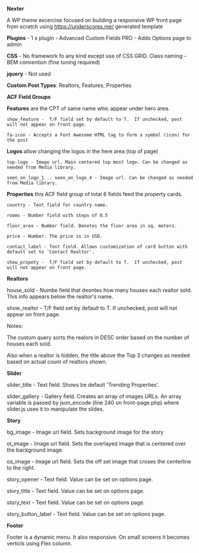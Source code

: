 **Nexter**

  A WP theme excercise focused on building a responsive WP front page from scratch using https://underscores.me/ generated template
  
  **Plugins** - 1 x plugin - Advanced Custom Fields PRO - Adds Options page to admin 
  
  **CSS** - No framework fo any kind except use of CSS GRID. Class naming - BEM convention (fine tuning required)
  
  **jquery** - Not used
  
  **Custom Post Types**:  Realtors, Features, Properties
  
  **ACF Field Groups**
          
  **Features** are the CPT of same name whic appear under hero area.   
  
    show_feature -  T/F field set by default to T.  If unchecked, post will not appear on front page. 
    
    fa-icon - Accepts a Font Awesome HTML tag to form a symbol (icon) for the post
        
  **Logos** allow changing the logos in the here area (top of page)
  
    top-logo - Image url. Main centered top most logo. Can be changed as needed from Media library.
    
    seen_on_logo_1 .. seen_on_logo_4 - Image url. Can be changed as needed from Media library.
  
  **Properties** this ACF field group of total 6 fields feed the property cards. 
  
    country - Text field for country name.
    
    rooms - Number field with steps of 0.5
    
    floor_area - Number field. Denotes the floor area in sq. meters.
    
    price - Number. The price is in USD.
    
    contact_label - Text field. Allows customization of card button with default set to 'Contact Realtor'.
    
    show_propety -  T/F field set by default to T.  If unchecked, post will not appear on front page. 
  
  **Realtors**
  
  house_sold - Numbe field that deontes how many houses each realtor sold. This info appears below the realtor's name.
  
  show_realtor - T/F field set by default to T.  If unchecked, post will not appear on front page. 
  
  Notes:
  
  The custom query sorts the realors in DESC order based on the number of houses each sold.
  
  Also when a realtor is hidden, the title above the Top 3 changes as needed based on actual count of realtors shown.
  
  **Slider**
  
  slider_title  - Text field. Shows be default 'Trending Properties'.
  
  slider_gallery - Gallery field. Creates an array of images URLs. 
  An array variable is passed by json_encode (line 240 on front-page.php) where slider.js uses it to manipulate the slides.
  
  **Story**
  
  bg_image - Image url field. Sets background image for the story
  
  ol_image - Image url field. Sets the overlayed image that is centered over the background image.
  
  os_image - Image url field. Sets the off set image that croses the centerline to the right.
  
  story_opener - Text field. Value can be set on options page.
  
  story_title - Text field. Value can be set on options page.
  
  story_text - Text field. Value can be set on options page.
   
  story_button_label - Text field. Value can be set on options page.
  
  **Footer**
  
  Footer is a dynamic menu. It also responsive. On small screens it becomes verticls using Flex column.
  
   
   
  
  
  
  
